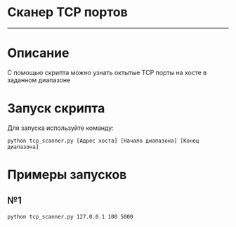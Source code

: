 # Сканер TCP портов
_____________
# Описание
С помощью скрипта можно узнать октытые TCP порты на хосте в заданном диапазоне
# Запуск скрипта
Для запуска используйте команду:    
```
python tcp_scanner.py [Адрес хоста] [Начало диапазона] [Конец диапазона]
```
# Примеры запусков
## №1
```
python tcp_scanner.py 127.0.0.1 100 5000
```
